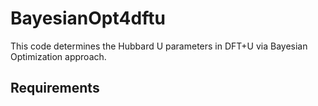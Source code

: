 # BayesianOpt4dftu #

This code determines the Hubbard U parameters in DFT+U via Bayesian Optimization approach.

## Requirements ##
